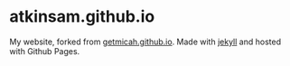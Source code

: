 # atkinsam.github.io
My website, forked from [getmicah.github.io](http://getmicah.github.io). Made with [jekyll](http://jekyllrb.com) and hosted with Github Pages.
